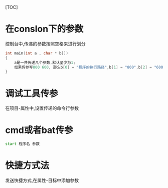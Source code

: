 [TOC]

# 在conslon下的参数

控制台中,传递的参数按照空格来进行划分

```cpp
int main(int a , char * b[])
{
    a是一共传递几个参数,默认至少为1;
    如果传参写800 600, 那么b[0] = "程序的执行路径",b[1] = "800",b[2] = "600";  
}
```







# 调试工具传参

在项目-属性中,设置传递的命令行参数



# cmd或者bat传参

```bat
start 程序名 参数
```



# 快捷方式法

发送快捷方式,在属性-目标中添加参数